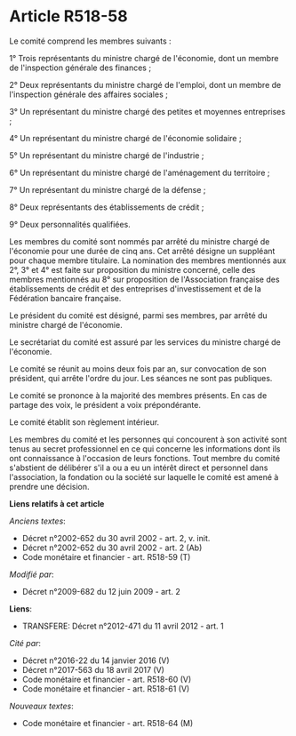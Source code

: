 # Article R518-58

Le comité comprend les membres suivants :

1° Trois représentants du ministre chargé de l'économie, dont un membre de l'inspection générale des finances ;

2° Deux représentants du ministre chargé de l'emploi, dont un membre de l'inspection générale des affaires sociales ;

3° Un représentant du ministre chargé des petites et moyennes entreprises ;

4° Un représentant du ministre chargé de l'économie solidaire ;

5° Un représentant du ministre chargé de l'industrie ;

6° Un représentant du ministre chargé de l'aménagement du territoire ;

7° Un représentant du ministre chargé de la défense ;

8° Deux représentants des établissements de crédit ;

9° Deux personnalités qualifiées.

Les membres du comité sont nommés par arrêté du ministre chargé de l'économie pour une durée de cinq ans. Cet arrêté désigne
un suppléant pour chaque membre titulaire. La nomination des membres mentionnés aux 2°, 3° et 4° est faite sur proposition du
ministre concerné, celle des membres mentionnés au 8° sur proposition de l'Association française des établissements de crédit
et des entreprises d'investissement et de la Fédération bancaire française.

Le président du comité est désigné, parmi ses membres, par arrêté du ministre chargé de l'économie.

Le secrétariat du comité est assuré par les services du ministre chargé de l'économie.

Le comité se réunit au moins deux fois par an, sur convocation de son président, qui arrête l'ordre du jour. Les séances ne
sont pas publiques.

Le comité se prononce à la majorité des membres présents. En cas de partage des voix, le président a voix prépondérante.

Le comité établit son règlement intérieur.

Les membres du comité et les personnes qui concourent à son activité sont tenus au secret professionnel en ce qui concerne
les informations dont ils ont connaissance à l'occasion de leurs fonctions. Tout membre du comité s'abstient de délibérer
s'il a ou a eu un intérêt direct et personnel dans l'association, la fondation ou la société sur laquelle le comité est amené
à prendre une décision.

**Liens relatifs à cet article**

_Anciens textes_:

  - Décret n°2002-652 du 30 avril 2002 - art. 2, v. init.
  - Décret n°2002-652 du 30 avril 2002 - art. 2 (Ab)
  - Code monétaire et financier - art. R518-59 (T)

_Modifié par_:

  - Décret n°2009-682 du 12 juin 2009 - art. 2

**Liens**:

  - TRANSFERE: Décret n°2012-471 du 11 avril 2012 - art. 1

_Cité par_:

  - Décret n°2016-22 du 14 janvier 2016 (V)
  - Décret n°2017-563 du 18 avril 2017 (V)
  - Code monétaire et financier - art. R518-60 (V)
  - Code monétaire et financier - art. R518-61 (V)

_Nouveaux textes_:

  - Code monétaire et financier - art. R518-64 (M)
